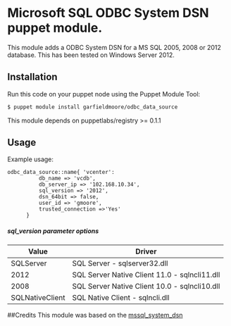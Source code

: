 # Microsoft SQL ODBC System DSN puppet module.

This module adds a ODBC System DSN for a MS SQL 2005, 2008 or 2012 database. This has been tested on Windows Server 2012.  

## Installation

Run this code on your puppet node using the Puppet Module Tool:

```bash
$ puppet module install garfieldmoore/odbc_data_source
```
This module depends on puppetlabs/registry >= 0.1.1

## Usage
Example usage:

```puppet
odbc_data_source::name{ 'vcenter':
          db_name => 'vcdb',
          db_server_ip => '102.168.10.34',
          sql_version => '2012',
          dsn_64bit => false,
          user_id => 'gmoore',
          trusted_connection =>'Yes'
      }
```

##### sql_version parameter options

| Value  | Driver |
| ------------- | ------------- |
| SQLServer | SQL Server - sqlserver32.dll |
| 2012 | SQL Server Native Client 11.0 - sqlncli11.dll |
| 2008 | SQL Server Native Client 10.0 - sqlncli10.dll |
| SQLNativeClient | SQL Native Client - sqlncli.dll |

##Credits
This module was based on the [mssql_system_dsn](https://forge.puppet.com/creativeview/mssql_system_dsn)
